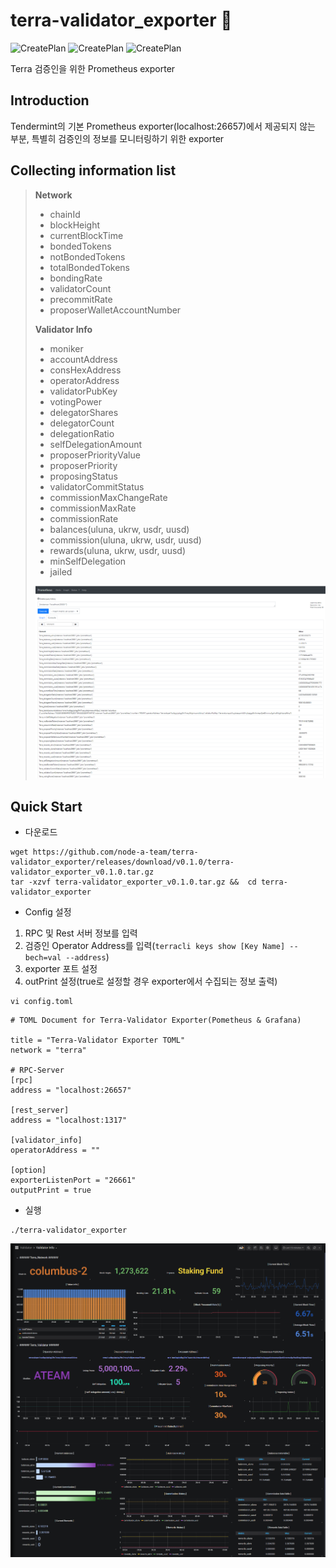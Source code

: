 # terra-validator_exporter :satellite:
![CreatePlan](https://img.shields.io/badge/relase-v0.1.0-red)
![CreatePlan](https://img.shields.io/badge/go-1.12.4%2B-blue)
![CreatePlan](https://img.shields.io/badge/license-Apache--2.0-green)

Terra 검증인을 위한 Prometheus exporter

## Introduction
Tendermint의 기본 Prometheus exporter(localhost:26657)에서 제공되지 않는 부분, 특별히 검증인의 정보를 모니터링하기 위한 exporter

## Collecting information list
> **Network**
> - chainId
> - blockHeight
> - currentBlockTime
> - bondedTokens
> - notBondedTokens
> - totalBondedTokens
> - bondingRate
> - validatorCount
> - precommitRate
> - proposerWalletAccountNumber
> 
> **Validator Info**
> - moniker
> - accountAddress
> - consHexAddress
> - operatorAddress
> - validatorPubKey
> - votingPower
> - delegatorShares
> - delegatorCount
> - delegationRatio
> - selfDelegationAmount
> - proposerPriorityValue
> - proposerPriority
> - proposingStatus
> - validatorCommitStatus
> - commissionMaxChangeRate
> - commissionMaxRate
> - commissionRate
> - balances(uluna, ukrw, usdr, uusd)
> - commission(uluna, ukrw, usdr, uusd)
> - rewards(uluna, ukrw, usdr, uusd)
> - minSelfDelegation
> - jailed
>
> ![CreatePlan](./example/monitoring_example(prometheus).png)

## Quick Start
- 다운로드
```
wget https://github.com/node-a-team/terra-validator_exporter/releases/download/v0.1.0/terra-validator_exporter_v0.1.0.tar.gz
tar -xzvf terra-validator_exporter_v0.1.0.tar.gz &&  cd terra-validator_exporter
```

 - Config 설정
 1) RPC 및 Rest 서버 정보를 입력
 2) 검증인 Operator Address를 입력(```terracli keys show [Key Name] --bech=val --address```)
 3) exporter 포트 설정
 4) outPrint 설정(true로 설정할 경우 exporter에서 수집되는 정보 출력)
```
vi config.toml
```
```
# TOML Document for Terra-Validator Exporter(Pometheus & Grafana)

title = "Terra-Validator Exporter TOML"
network = "terra"

# RPC-Server
[rpc]
address = "localhost:26657"

[rest_server]
address = "localhost:1317"

[validator_info]
operatorAddress = ""

[option]
exporterListenPort = "26661"
outputPrint = true
```

 - 실행
```
./terra-validator_exporter
```




![CreatePlan](./example/monitoring_example(grafana).png)

